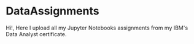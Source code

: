 # DataAssignments
Hi!,
Here I upload all my Jupyter Notebooks assignments from my IBM's Data Analyst certificate.
